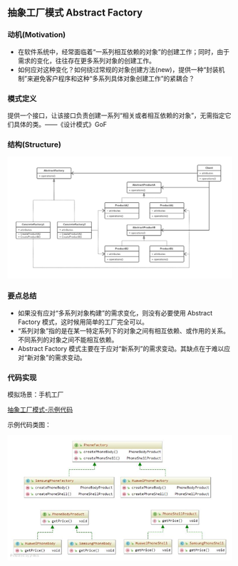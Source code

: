 ## **抽象工厂模式 Abstract Factory**

### **动机(Motivation)**

- 在软件系统中，经常面临着“一系列相互依赖的对象”的创建工作；同时，由于需求的变化，往往存在更多系列对象的创建工作。
- 如何应对这种变化？如何绕过常规的对象创建方法(new)，提供一种“封装机制”来避免客户程序和这种“多系列具体对象创建工作”的紧耦合？

### **模式定义**

提供一个接口，让该接口负责创建一系列“相关或者相互依赖的对象”，无需指定它们具体的类。——《设计模式》GoF

### **结构(Structure)**

![](https://raw.githubusercontent.com/zhangyuangang/StudyNote/master/res/picture/%E6%8A%BD%E8%B1%A1%E5%B7%A5%E5%8E%82%E6%A8%A1%E5%BC%8F%E7%B1%BB%E5%9B%BE.jpg)

### **要点总结**

- 如果没有应对“多系列对象构建”的需求变化，则没有必要使用 Abstract Factory 模式，这时候用简单的工厂完全可以。
- “系列对象”指的是在某一特定系列下的对象之间有相互依赖、或作用的关系。不同系列的对象之间不能相互依赖。
- Abstract Factory 模式主要在于应对“新系列”的需求变动。其缺点在于难以应对“新对象”的需求变动。

### **代码实现**

模拟场景：手机工厂

[抽象工厂模式-示例代码](https://github.com/zhangyuangang/design-pattern/tree/master/design-pattern/src/main/java/study/pattern/abstractfactory)

示例代码类图：

![](https://raw.githubusercontent.com/zhangyuangang/StudyNote/master/res/picture/%E6%8A%BD%E8%B1%A1%E5%B7%A5%E5%8E%82%E6%A8%A1%E5%BC%8F_%E6%A8%A1%E6%8B%9F%E5%9C%BA%E6%99%AF_%E6%89%8B%E6%9C%BA%E7%94%9F%E4%BA%A7%E5%B7%A5%E5%8E%82%E7%B1%BB%E5%9B%BE.jpg)